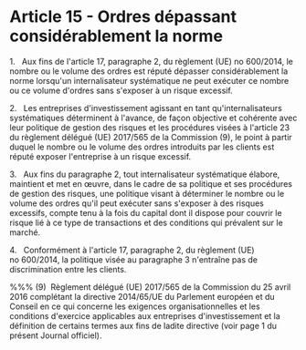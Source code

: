 # Article 15 - Ordres dépassant considérablement la norme


1.   Aux fins de l'article 17, paragraphe 2, du règlement (UE) no 600/2014, le nombre ou le volume des ordres est réputé dépasser considérablement la norme lorsqu'un internalisateur systématique ne peut exécuter ce nombre ou ce volume d'ordres sans s'exposer à un risque excessif.

2.   Les entreprises d'investissement agissant en tant qu'internalisateurs systématiques déterminent à l'avance, de façon objective et cohérente avec leur politique de gestion des risques et les procédures visées à l'article 23 du règlement délégué (UE) 2017/565 de la Commission (9), le point à partir duquel le nombre ou le volume des ordres introduits par les clients est réputé exposer l'entreprise à un risque excessif.

3.   Aux fins du paragraphe 2, tout internalisateur systématique élabore, maintient et met en œuvre, dans le cadre de sa politique et ses procédures de gestion des risques, une politique visant à déterminer le nombre ou le volume des ordres qu'il peut exécuter sans s'exposer à des risques excessifs, compte tenu à la fois du capital dont il dispose pour couvrir le risque lié à ce type de transactions et des conditions qui prévalent sur le marché.

4.   Conformément à l'article 17, paragraphe 2, du règlement (UE) no 600/2014, la politique visée au paragraphe 3 n'entraîne pas de discrimination entre les clients.

%%% (9)  Règlement délégué (UE) 2017/565 de la Commission du 25 avril 2016 complétant la directive 2014/65/UE du Parlement européen et du Conseil en ce qui concerne les exigences organisationnelles et les conditions d'exercice applicables aux entreprises d'investissement et la définition de certains termes aux fins de ladite directive (voir page 1 du présent Journal officiel).
